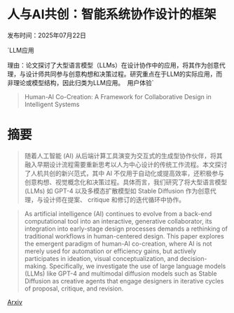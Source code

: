 # 人与AI共创：智能系统协作设计的框架

发布时间：2025年07月22日

`LLM应用

理由：论文探讨了大型语言模型（LLMs）在设计协作中的应用，将其作为创意代理，与设计师共同参与创意构想和决策过程。研究重点在于LLM的实际应用，而非理论或模型结构，因此归类为LLM应用。` `用户体验`

> Human-AI Co-Creation: A Framework for Collaborative Design in Intelligent Systems

# 摘要

> 随着人工智能 (AI) 从后端计算工具演变为交互式的生成型协作伙伴，将其融入早期设计流程需要重新思考以人为中心设计的传统工作流程。本文探讨了人机共创的新兴范式，其中 AI 不仅用于自动化或提高效率，还积极参与创意构想、视觉概念化和决策过程。具体而言，我们研究了将大型语言模型 (LLMs) 如 GPT-4 以及多模态扩散模型如 Stable Diffusion 作为创意代理，与设计师在提案、 critique 和修订的迭代循环中协作。

> As artificial intelligence (AI) continues to evolve from a back-end computational tool into an interactive, generative collaborator, its integration into early-stage design processes demands a rethinking of traditional workflows in human-centered design. This paper explores the emergent paradigm of human-AI co-creation, where AI is not merely used for automation or efficiency gains, but actively participates in ideation, visual conceptualization, and decision-making. Specifically, we investigate the use of large language models (LLMs) like GPT-4 and multimodal diffusion models such as Stable Diffusion as creative agents that engage designers in iterative cycles of proposal, critique, and revision.

[Arxiv](https://arxiv.org/abs/2507.17774)